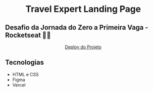 <h1 align="center">Travel Expert Landing Page</h1>

## Desafio da Jornada do Zero a Primeira Vaga - Rocketseat 🚀💜


<p align="center">
<a href="https://travel-expert-landing-page.vercel.app">Deploy do Projeto</a>
<p>

## Tecnologias

- HTML e CSS 
- Figma
- Vercel